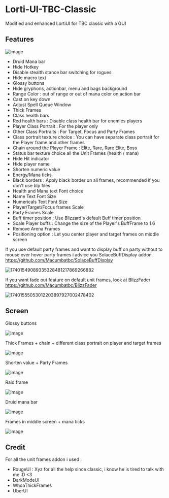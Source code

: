 # Lorti-UI-TBC-Classic
Modified and enhanced LortiUI for TBC classic with a GUI

## Features
![image](https://github.com/user-attachments/assets/157a73c1-75f3-4596-9d6b-f482e3ff188b)

- Druid Mana bar
- Hide Hotkey
- Disable stealth stance bar switching for rogues
- Hide macro text
- Glossy buttons
- Hide gryphons, actionbar, menu and bags background
- Range Color : out of range or out of mana color on action bar
- Cast on key down
- Adjust Spell Queue Window
- Thick Frames
- Class health bars
- Red health bars : Disable class health bar for enemies players
- Player Class Portrait : For the player only
- Other Class Portraits : For Target, Focus and Party Frames
- Class portrait texture choice : You can have separate class portrait for the Player frame and other frames
- Chain around the Player Frame : Elite, Rare, Rare Elite, Boss
- Status bar texture choice all the Unit Frames (health / mana)
- Hide Hit indicator
- Hide player name
- Shorten numeric value
- Energy/Mana ticks
- Black borders : Apply black border on all frames, recommended if you don't use blp files
- Health and Mana text Font choice
- Name Text Font Size
- Numericals Text Font Size
- Player/Target/Focus frames Scale
- Party Frames Scale
- Buff timer position : Use Blizzard's default Buff timer position
- Scale Player buffs : Change the size of the Player's BuffFrame to 1.6
- Remove Arena Frames
- Positioning option : Let you center player and target frames on middle screen

If you use default party frames and want to display buff on party without to mouse over hover party frames i advice you SolaceBuffDisplay addon
https://github.com/Macumbatbc/SolaceBuffDisplay

![17401549089335328481217869266882](https://github.com/user-attachments/assets/558311e7-5752-47f9-89dd-aea52f56fbb9)

If you want fade out feature on default unit frames, look at BlizzFader 
https://github.com/Macumbatbc/BlizzFader

![17401555053012203897927002478402](https://github.com/user-attachments/assets/b4a21e49-d004-46a6-9aa2-3af321bdd44b)

## Screen
Glossy buttons

![image](https://github.com/user-attachments/assets/fd353cbc-cc5c-4ef3-8c3d-466eac7eb7f3)

Thick Frames + chain + different class portrait on player and target frames

![image](https://github.com/user-attachments/assets/8f8e1542-3247-424b-9bfb-7ba52980525a)

Shorten value + Party Frames

![image](https://github.com/user-attachments/assets/6f9ba865-6e3a-4da4-b1cf-cf7ffd27a79a)

Raid frame

![image](https://github.com/user-attachments/assets/3875e168-3023-4dbf-b681-7bc46b7dee33)

Druid mana bar

![image](https://github.com/user-attachments/assets/70620303-b64a-4190-a615-0407be366cbb)

Frames in middle screen + mana ticks

![image](https://github.com/user-attachments/assets/3d55c161-4e81-4c24-bb99-ae6090479f82)

## Credit
For all the unit frames addon i used :
- RougeUI : Xyz for all the help since classic, i know he is tired to talk with me :D <3
- DarkModeUI
- WhoaThickFrames
- UberUI

